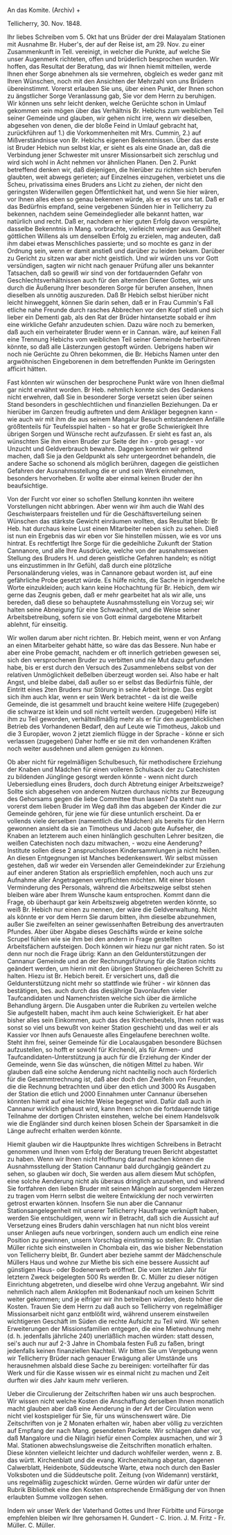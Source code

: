 An das Komite. (Archiv) +

 Tellicherry, 30. Nov. 1848.

Ihr liebes Schreiben vom 5. Okt hat uns Brüder der drei Malayalam Stationen mit Ausnahme Br. Huber's, der auf der Reise ist, am 29. Nov. zu einer Zusammenkunft in Tell. vereinigt, in welcher die Punkte, auf welche Sie unser Augenmerk richteten, offen und brüderlich besprochen wurden. Wir hoffen, das Resultat der Beratung, das wir Ihnen hiemit mitteilen, werde Ihnen eher Sorge abnehmen als sie vermehren, obgleich es weder ganz mit Ihren Wünschen, noch mit den Ansichten der Mehrzahl von uns Brüdern übereinstimmt. 
Vorerst erlauben Sie uns, über einen Punkt, der Ihnen schon zu ängstlicher Sorge Veranlassung gab, Sie vor dem Herrn zu beruhigen. Wir können uns sehr leicht denken, welche Gerüchte schon in Umlauf gekommen sein mögen über das Verhältnis Br. Hebichs zum weiblichen Teil seiner Gemeinde und glauben, wir gehen nicht irre, wenn wir dieselben, abgesehen von denen, die der bloße Feind in Umlauf gebracht hat, zurückführen auf 1.) die Vorkommenheiten mit Mrs. Cummin, 2.) auf Mißverständnisse von Br. Hebichs eigenen Bekenntnissen. Über das erste ist Bruder Hebich nun selbst klar, er sieht es als eine Gnade an, daß die Verbindung jener Schwester mit unsrer Missionsarbeit sich zerschlug und wird sich wohl in Acht nehmen vor ähnlichen Planen. Den 2. Punkt betreffend denken wir, daß diejenigen, die hierüber zu richten sich berufen glaubten, weit abwegs gerieten; auf Einzelnes einzugehen, verbietet uns die Scheu, privatissima eines Bruders ans Licht zu ziehen, der nicht den geringsten Widerwillen gegen Öffentlichkeit hat, und wenn Sie hier wären, vor Ihnen alles eben so genau bekennen würde, als er es vor uns tat. Daß er das Bedürfnis empfand, seine vergebenen Sünden hier in Tellicherry zu bekennen, nachdem seine Gemeindeglieder alle bekannt hatten, war natürlich und recht. Daß er, nachdem er hier guten Erfolg davon verspürte, dasselbe Bekenntnis in Mang. vorbrachte, vielleicht weniger aus Gewißheit göttlichen Willens als um denselben Erfolg zu erzielen, mag andeuten, daß ihm dabei etwas Menschliches passierte; und so mochte es ganz in der Ordnung sein, wenn er damit anstieß und darüber zu leiden bekam. Darüber zu Gericht zu sitzen war aber nicht geistlich. Und wir würden uns vor Gott versündigen, sagten wir nicht nach genauer Prüfung aller uns bekannter Tatsachen, daß so gewiß wir sind von der fortdauernden Gefahr von Geschlechtsverhältnissen auch für den alternden Diener Gottes, wir uns durch die Äußerung Ihrer besonderen Sorge für berufen ansehen, Ihnen dieselben als unnötig auszureden. Daß Br Hebich selbst hierüber nicht leicht hinweggeht, können Sie darin sehen, daß er in Frau Cummin's Fall etliche nahe Freunde durch rasches Abbrechen vor den Kopf stieß und sich lieber ein Dementi gab, als den Rat der Brüder hintansetzte sobald er ihm eine wirkliche Gefahr anzudeuten schien. Dazu wäre noch zu bemerken, daß auch ein verheirateter Bruder wenn er in Cannan. wäre, auf keinen Fall eine Trennung Hebichs vom weiblichen Teil seiner Gemeinde herbeiführen könnte, so daß alle Lästerzungen gestopft würden. Uebrigens haben wir noch nie Gerüchte zu Ohren bekommen, die Br. Hebichs Namen unter den argwöhnischen Eingeborenen in dem betreffenden Punkte im Geringsten afficirt hätten.

Fast könnten wir wünschen der besprochene Punkt wäre von Ihnen dießmal gar nicht erwähnt worden. Br Heb. nehmlich konnte sich des Gedankens nicht erwehren, daß Sie in besonderer Sorge versetzt seien über seinen Stand besonders in geschlechtlichen und finanziellen Beziehungen. Da er hierüber im Ganzen freudig auftreten und dem Ankläger begegnen kann - wie auch wir mit ihm die aus seinem Mangalur Besuch entstandenen Anfälle größtenteils für Teufelsspiel halten - so hat er große Schwierigkeit Ihre übrigen Sorgen und Wünsche recht aufzufassen. Er sieht es fast an, als wünschten Sie ihm einen Bruder zur Seite der ihn - grob gesagt - vor Unzucht und Geldverbrauch bewahre. Dagegen konnten wir geltend machen, daß Sie ja den Geldpunkt als sehr untergeordnet behandeln, die andere Sache so schonend als möglich berühren, dagegen die geistlichen Gefahren der Ausnahmsstellung die er und sein Werk einnehmen, besonders hervorheben. Er wollte aber einmal keinen Bruder der ihn beaufsichtige.

Von der Furcht vor einer so schoflen Stellung konnten ihn weitere Vorstellungen nicht abbringen. Aber wenn wir ihm auch die Wahl des Geschwisterpaars freistellen und für die Geschäftsverteilung seinen Wünschen das stärkste Gewicht einräumen wollten, das Resultat blieb: Br Heb. hat durchaus keine Lust einen Mitarbeiter neben sich zu sehen. Dieß ist nun ein Ergebnis das wir eben vor Sie hinstellen müssen, wie es vor uns hintrat. Es rechtfertigt Ihre Sorge für die gedeihliche Zukunft der Station Cannanore, und alle Ihre Ausdrücke, welche von der ausnahmsweisen Stellung des Bruders H. und deren geistliche Gefahren handeln; es nötigt uns einzustimmen in Ihr Gefühl, daß durch eine plötzliche Personaländerung vieles, was in Cannanore gebaut worden ist, auf eine gefährliche Probe gesetzt würde. Es hülfe nichts, die Sache in irgendwelche Worte einzukleiden; auch kann keine Hochachtung für Br. Hebich, dem wir gerne das Zeugnis geben, daß er mehr gearbeitet hat als wir alle, uns bereden, daß diese so behauptete Ausnahmsstellung ein Vorzug sei; wir halten seine Abneigung für eine Schwachheit, und die Weise seiner Arbeitsbetreibung, sofern sie von Gott einmal dargebotene Mitarbeit ablehnt, für einseitig.

Wir wollen darum aber nicht richten. Br. Hebich meint, wenn er von Anfang an einen Mitarbeiter gehabt hätte, so wäre das das Bessere. Nun habe er aber eine Probe gemacht, nachdem er oft innerlich getrieben gewesen sei, sich den versprochenen Bruder zu verbitten und nie Mut dazu gefunden habe, bis er erst durch den Versuch des Zusammenlebens selbst von der relativen Unmöglichkeit deßelben überzeugt worden sei. Also habe er halt Angst, und bleibe dabei, daß außer so er selbst das Bedürfnis fühle, der Eintritt eines 2ten Bruders nur Störung in seine Arbeit bringe. Das ergibt sich ihm auch klar, wenn er sein Werk betrachtet - da ist die weiße Gemeinde, die ist gesammelt und braucht keine weitere Hilfe (zugegeben) die schwarze ist klein und soll nicht verteilt werden. (zugegeben) Hilfe ist ihm zu Teil geworden, verhältnißmäßig mehr als er für den augenblicklichen Betrieb des Vorhandenen Bedarf, den auf Leute wie Timotheus, Jakob und die 3 Europäer, wovon 2 jetzt ziemlich flügge in der Sprache - könne er sich verlassen (zugegeben) Daher hoffe er sie mit den vorhandenen Kräften noch weiter ausdehnen und allem genügen zu können.

Ob aber nicht für regelmäßigen Schulbesuch, für methodischere Erziehung der Knaben und Mädchen für einen volleren Schulsack der zu Catechisten zu bildenden Jünglinge gesorgt werden könnte - wenn nicht durch Uebersiedlung eines Bruders, doch durch Abtretung einiger Arbeitszweige? Sollte sich abgesehen von anderem Nutzen durchaus nichts zur Bezeugung des Gehorsams gegen die liebe Committee thun lassen? Da steht nun vorerst dem lieben Bruder im Weg daß ihm das abgeben der Kinder die zur Gemeinde gehören, für jene wie für diese untunlich erscheint. Da er vollends viele derselben (namentlich die Mädchen) als bereits für den Herrn gewonnen ansieht da sie an Timotheus und Jacob gute Aufseher, die Knaben an letzterem auch einen hinlänglich geschulten Lehrer besitzen, die weißen Catechisten noch dazu mitwachen, - wozu eine Aenderung? Institute sollen diese 2 anspruchslosen Kindersammlungen ja nicht heißen. An diesen Entgegnungen ist Manches bedenkenswert. Wir selbst müssen gestehen, daß wir weder ein Versenden aller Gemeindekinder zur Erziehung auf einer anderen Station als ersprießlich empfehlen, noch auch uns zur Aufnahme aller Angetragenen verpflichten möchten. Mit einer blosen Verminderung des Personals, während die Arbeitszweige selbst stehen bleiben wäre aber Ihrem Wunsche kaum entsprochen. 
Kommt dann die Frage, ob überhaupt gar kein Arbeitszweig abgetreten werden könnte, so weiß Br. Hebich nur einen zu nennen, der wäre die Geldverwaltung. Nicht als könnte er vor dem Herrn Sie darum bitten, ihm dieselbe abzunehmen, außer Sie zweifelten an seiner gewissenhaften Betreibung des anvertrauten Pfundes. Aber über Abgabe dieses Geschäfts würde er keine solche Scrupel fühlen wie sie ihm bei den andern in Frage gestellten Arbeitsfächern aufsteigen. Doch können wir hiezu nur gar nicht raten. 
So ist denn nur noch die Frage übrig: Kann an den Geldunterstützungen der Cannanur Gemeinde und an der Rechnungsführung für die Station nichts geändert werden, um hierin mit den übrigen Stationen gleicheren Schritt zu halten. Hiezu ist Br. Hebich bereit. Er versichert uns, daß die Geldunterstützung nicht mehr so stattfinde wie früher - wir können das bestätigen, bes. auch durch das diesjährige Davonlaufen vieler Taufcandidaten und Namenchristen welche sich über die ärmliche Behandlung ärgern. Die Ausgaben unter die Rubriken zu verteilen welche Sie aufgestellt haben, macht ihm auch keine Schwierigkeit. Er hat aber bisher alles sein Einkommen, auch das des Kirchenbeutels, Ihnen notirt was sonst so viel uns bewußt von keiner Station geschieht) und das weil er als Kassier vor Ihnen aufs Genaueste alles Eingelaufene berechnen wollte. Steht ihm frei, seiner Gemeinde für die Localausgaben besondere Büchsen aufzustellen, so hofft er sowohl für Kirchenöl, als für Armen- und Taufcandidaten-Unterstützung ja auch für die Erziehung der Kinder der Gemeinde, wenn Sie das wünschen, die nötigen Mittel zu haben. Wir glauben daß eine solche Aenderung nicht nachteilig noch auch förderlich für die Gesammtrechnung ist, daß aber doch den Zweifeln von Freunden, die die Rechnung betrachten und über den etlich und 3000 Rs Ausgaben der Station die etlich und 2000 Einnahmen unter Cannanur übersehen könnten hiemit auf eine leichte Weise begegnet wird. Dafür daß auch in Cannanur wirklich gehaust wird, kann Ihnen schon die fortdauernde tätige Teilnahme der dortigen Christen einstehen, welche bei einem Handelsvolk wie die Engländer sind durch keinen blosen Schein der Sparsamkeit in die Länge aufrecht erhalten werden könnte.

Hiemit glauben wir die Hauptpunkte Ihres wichtigen Schreibens in Betracht genommen und Ihnen vom Erfolg der Beratung treuen Bericht abgestattet zu haben. Wenn wir Ihnen nicht Hoffnung darauf machen können die Ausnahmsstellung der Station Cannanur bald durchgängig geändert zu sehen, so glauben wir doch, Sie werden aus allem diesem Mut schöpfen, eine solche Aenderung nicht als überaus dringlich anzusehen, und während Sie fortfahren den lieben Bruder mit seinen Mängeln auf sorgendem Herzen zu tragen vom Herrn selbst die weitere Entwicklung der noch verwirrten getrost erwarten können. Insofern Sie nun aber die Cannanur Stationsangelegenheit mit unserer Tellicherry Hausfrage verknüpft haben, werden Sie entschuldigen, wenn wir in Betracht, daß sich die Aussicht auf Versetzung eines Bruders dahin verschlagen hat nun nicht blos vereint unser Anliegen aufs neue vorbringen, sondern auch um endlich eine reine Position zu gewinnen, unsern Vorschlag einstimmig so stellen: Br. Christian Müller richte sich einstweilen in Chombala ein, das wie bisher Nebenstation von Tellicherry bleibt, Br. Gundert aber beziehe sammt der Mädchenschule Müllers Haus und wohne zur Miethe bis sich eine bessere Aussicht auf günstigen Haus- oder Bodenerwerb eröffnet. Die vom letzten Jahr für letztern Zweck beigelegten 500 Rs werden Br. C. Müller zu dieser nötigen Einrichtung abgetreten, und dieselbe wird ohne Verzug angebahnt. Wir sind nehmlich nach allem Anklopfen mit Bodenankauf noch um keinen Schritt weiter gekommen; und je eifriger wir ihn betreiben würden, desto höher die Kosten. Trauen Sie dem Herrn zu daß auch so Tellicherry von regelmäßiger Missionsarbeit nicht ganz entblößt wird, während unserem einstweilen wichtigeren Geschäft im Süden die rechte Aufsicht zu Teil wird. Wir sehen Erweiterungen der Missionsfamilien entgegen, die eine Mietwohnung mehr (d. h. jedenfalls jährliche 240) unerläßlich machen würden: statt dessen, sei's auch nur auf 2-3 Jahre in Chombala festen Fuß zu faßen, bringt jedenfalls keinen finanziellen Nachteil. Wir bitten Sie um Vergebung wenn wir Tellicherry Brüder nach genauer Erwägung aller Umstände uns herausnehmen alsbald diese Sache zu bereinigen: vorteilhafter für das Werk und für die Kasse wissen wir es einmal nicht zu machen und Zeit durften wir dies Jahr kaum mehr verlieren.

Ueber die Circulierung der Zeitschriften haben wir uns auch besprochen. Wir wissen nicht welche Kosten die Anschaffung derselben Ihnen monatlich macht glauben aber daß eine Aenderung in der Art der Circulation wenn nicht viel kostspieliger für Sie, für uns wünschenswert wäre. Die Zeitschriften von je 2 Monaten erhalten wir, haben aber völlig zu verzichten auf Empfang der nach Mang. gesendeten Packete. Wir schlagen daher vor, daß Mangalore und die Nilagiri hiefür einen Complex ausmachen, und wir 3 Mal. Stationen abwechslungsweise die Zeitschriften monatlich erhalten. Diese könnten vielleicht leichter und dadurch wohlfeiler werden, wenn z. B. das württ. Kirchenblatt und die evang. Kirchenzeitung abgetan, dagenen Calwerblatt, Heidenbote, Süddeutsche Warte, etwa noch durch den Basler Volksboten und die Süddeutsche polit. Zeitung (von Widemann) verstärkt, uns regelmäßig zugeschickt würden. Gerne würden wir dafür unter der Rubrik Bibliothek eine den Kosten entsprechende Ermäßigung der von Ihnen erlaubten Summe vollzogen sehen.

Indem wir unser Werk der Vaterhand Gottes und Ihrer Fürbitte und Fürsorge empfehlen bleiben wir
 Ihre gehorsamen
 H. Gundert - C. Irion.
 J. M. Fritz - Fr. Müller.
 C. Müller.

